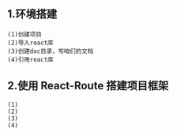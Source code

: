 ## 1.环境搭建
	(1)创建项目
	(2)导入react库
	(3)创建doc目录，写咱们的文档
	(4)引用react库

## 2.使用 React-Route 搭建项目框架
	(1)
	(2)
	(3)
	(4)



